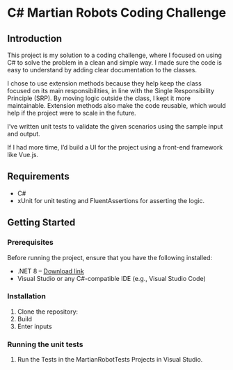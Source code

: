 ﻿# C# Martian Robots Coding Challenge
## Introduction

This project is my solution to a coding challenge, where I focused on using C# to solve the problem in a clean and simple way. I made sure the code is easy to understand by adding clear documentation to the classes.

I chose to use extension methods because they help keep the class focused on its main responsibilities, in line with the Single Responsibility Principle (SRP). By moving logic outside the class, I kept it more maintainable. Extension methods also make the code reusable, which would help if the project were to scale in the future.

I’ve written unit tests to validate the given scenarios using the sample input and output.

If I had more time, I’d build a UI for the project using a front-end framework like Vue.js.

## Requirements

- C#
- xUnit for unit testing and FluentAssertions for asserting the logic.

## Getting Started

### Prerequisites

Before running the project, ensure that you have the following installed:

- .NET 8 – [Download link](https://dotnet.microsoft.com/download)
- Visual Studio or any C#-compatible IDE (e.g., Visual Studio Code)

### Installation

1. Clone the repository:
1. Build
1. Enter inputs

### Running the unit tests 
1. Run the Tests in the MartianRobotTests Projects in Visual Studio.
